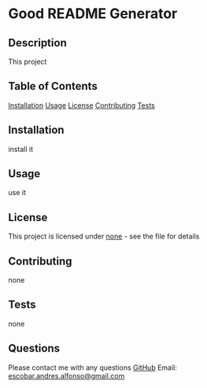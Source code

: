 # Good README Generator
## Description
This project
## Table of Contents
[Installation](#installation)
[Usage](#usage)
[License](#license)
[Contributing](#contributing)
[Tests](#tests)

## Installation
install it

## Usage
use it

## License
This project is licensed under [none]() - see the  file for details

## Contributing
none

## Tests
none

## Questions
Please contact me with any questions 
[GitHub](https://github.com/apemint)
Email: escobar.andres.alfonso@gmail.com